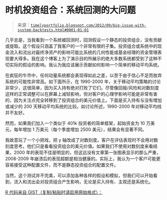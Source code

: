 <!--yml

分类：未分类

日期：2024-05-18 15:03:25

-->

# 时机投资组合：系统回测的大问题

> 来源：[`timelyportfolio.blogspot.com/2012/09/big-issue-with-system-backtests.html#0001-01-01`](http://timelyportfolio.blogspot.com/2012/09/big-issue-with-system-backtests.html#0001-01-01)

几乎总是，当我看到一个系统被回测时，回测假设一个静态的投资组合，没有贡献或提取。这个假设只涵盖了我客户的一个非常有限的子集。投资组合或系统中的现金流入和流出对最终净资产的影响可能比系统的几何性能或基金经理的资金管理表现要大得多。我在这个博客上为了演示目的所展示的绝大多数系统都受到了这种不切实际的假设的影响。我认为我应该展示贡献如何影响一个简单的移动平均系统。

在疯狂的牛市中，任何动量系统都会表现得如此之差，以至于由于信心不足而放弃系统的可能性非常高。如下面所示，在 1990-2000 年，关于移动平均策略的讨论非常少，这很简单，因为买入持有绝对打败了它们。尽管像回报/风险和对数刻度这样的正常调整可以在屏幕上减轻影响，但对客户的心理学影响可能是非常有害的，因为关注点完全转移到了投资组合的美元价值上。下面是买入持有与没有增加或减少的 200 天移动平均系统的比较。如讨论所述，1990-2000 年对移动平均线并不友好。

然而，如果我们加入一个类似于 401k 投资者的简单框架，起始资金为 10 万美元，每年增加 1 万美元（每个季度增加 2500 美元），结果会有显著不同。

我故意玩了一个小把戏，把 y 轴改成了对数刻度。客户在评估表现时不会用对数刻度思考。他们只是看看投资组合的美元价值。如果我们不使用对数刻度来看结果，2000 年的表现不佳是明显的，但这远没有文章第一张图表显示的那么严重，2008-2009 年崩溃后的表现超额是相当健康的。实际上，我认为一个客户可能更容易接受这种配置文件，而不是静态投资组合的配置文件。

当然，这个测试并不完美，可以添加各种各样的假设和模拟，但我们可以开始看到，流入和流出会对投资组合产生影响，无论是买入持有、主观还是系统化。

[R 代码来自 GIST（复制/粘贴时请启用原始格式）：](https://gist.github.com/3669823)
